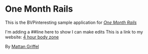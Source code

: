 # One Month Rails

This is the BVPinteresting sample application for 
[*One Month Rails*](http://onemonthrails.com)

I'm adding a ##line here to show I can make edits
This is a link to my website: [4 hour body zone](http://4hourbodyzone.com)

By [Mattan Griffel](http://mattangriffel.com)